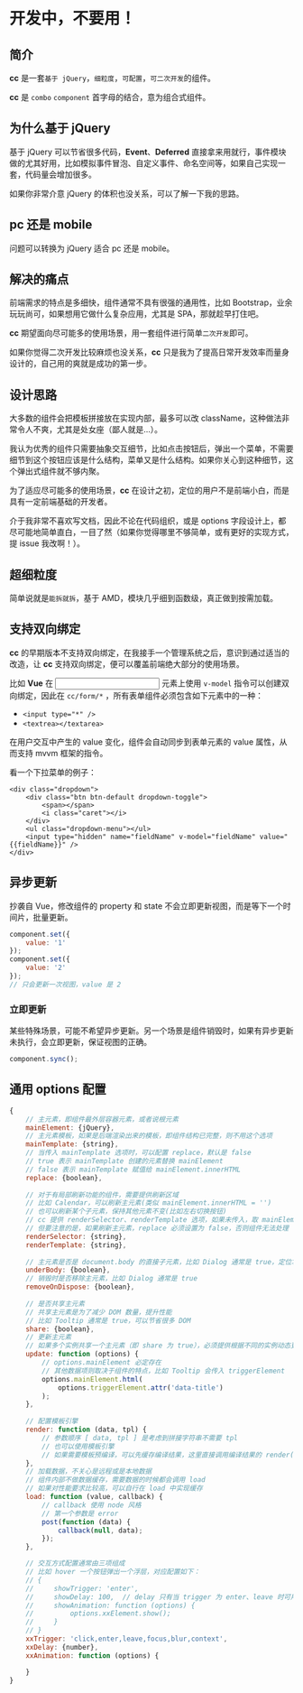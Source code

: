 # 开发中，不要用！

## 简介

**cc** 是一套`基于 jQuery`，`细粒度`，`可配置`，`可二次开发`的组件。

**cc** 是 `combo` `component` 首字母的结合，意为组合式组件。

## 为什么基于 jQuery

基于 jQuery 可以节省很多代码，**Event**、**Deferred** 直接拿来用就行，事件模块做的尤其好用，比如模拟事件冒泡、自定义事件、命名空间等，如果自己实现一套，代码量会增加很多。

如果你非常介意 jQuery 的体积也没关系，可以了解一下我的思路。

## pc 还是 mobile

问题可以转换为 jQuery 适合 pc 还是 mobile。

## 解决的痛点

前端需求的特点是多细快，组件通常不具有很强的通用性，比如 Bootstrap，业余玩玩尚可，如果想用它做什么复杂应用，尤其是 SPA，那就趁早打住吧。

**cc** 期望面向尽可能多的使用场景，用一套组件进行简单`二次开发`即可。

如果你觉得二次开发比较麻烦也没关系，**cc** 只是我为了提高日常开发效率而量身设计的，自己用的爽就是成功的第一步。

## 设计思路

大多数的组件会把模板拼接放在实现内部，最多可以改 className，这种做法非常令人不爽，尤其是处女座（鄙人就是...）。

我认为优秀的组件只需要抽象交互细节，比如点击按钮后，弹出一个菜单，不需要细节到这个按钮应该是什么结构，菜单又是什么结构。如果你关心到这种细节，这个弹出式组件就不够内聚。

为了适应尽可能多的使用场景，**cc** 在设计之初，定位的用户不是前端小白，而是具有一定前端基础的开发者。

介于我非常不喜欢写文档，因此不论在代码组织，或是 options 字段设计上，都尽可能地简单直白，一目了然（如果你觉得哪里不够简单，或有更好的实现方式，提 issue 我改啊！）。

## 超细粒度

简单说就是`能拆就拆`，基于 AMD，模块几乎细到函数级，真正做到按需加载。

## 支持双向绑定

**cc** 的早期版本不支持双向绑定，在我接手一个管理系统之后，意识到通过适当的改造，让 **cc** 支持双向绑定，便可以覆盖前端绝大部分的使用场景。

比如 **Vue** 在 <input> 元素上使用 `v-model` 指令可以创建双向绑定，因此在 `cc/form/*` ，所有表单组件必须包含如下元素中的一种：

- `<input type="*" />`
- `<textrea></textarea>`

在用户交互中产生的 value 变化，组件会自动同步到表单元素的 value 属性，从而支持 mvvm 框架的指令。

看一个下拉菜单的例子：

``` 
<div class="dropdown">
    <div class="btn btn-default dropdown-toggle">
        <span></span>
        <i class="caret"></i>
    </div>
    <ul class="dropdown-menu"></ul>
    <input type="hidden" name="fieldName" v-model="fieldName" value="{{fieldName}}" />
</div>
```



## 异步更新

抄袭自 Vue，修改组件的 property 和 state 不会立即更新视图，而是等下一个时间片，批量更新。

``` javascript
component.set({
    value: '1'
});
component.set({
    value: '2'
});
// 只会更新一次视图，value 是 2
```

### 立即更新

某些特殊场景，可能不希望异步更新。另一个场景是组件销毁时，如果有异步更新未执行，会立即更新，保证视图的正确。

``` javascript
component.sync();
```





## 通用 options 配置

``` javascript
{
    // 主元素，即组件最外层容器元素，或者说根元素
    mainElement: {jQuery},
    // 主元素模板，如果是后端渲染出来的模板，即组件结构已完整，则不用这个选项
    mainTemplate: {string},
    // 当传入 mainTemplate 选项时，可以配置 replace，默认是 false
    // true 表示 mainTemplate 创建的元素替换 mainElement
    // false 表示 mainTemplate 赋值给 mainElement.innerHTML
    replace: {boolean},
    
    // 对于有局部刷新功能的组件，需要提供刷新区域
    // 比如 Calendar，可以刷新主元素(类似 mainElement.innerHTML = '')
    // 也可以刷新某个子元素，保持其他元素不变(比如左右切换按钮)
    // cc 提供 renderSelector、renderTemplate 选项，如果未传入，取 mainElement 和 mainTemplate
    // 但要注意的是，如果刷新主元素，replace 必须设置为 false，否则组件无法处理
    renderSelector: {string},
    renderTemplate: {string},
        
    // 主元素是否是 document.body 的直接子元素，比如 Dialog 通常是 true，定位才不会错
    underBody: {boolean},
    // 销毁时是否移除主元素，比如 Dialog 通常是 true
    removeOnDispose: {boolean},
      
    // 是否共享主元素
    // 共享主元素是为了减少 DOM 数量，提升性能
    // 比如 Tooltip 通常是 true，可以节省很多 DOM
    share: {boolean},
    // 更新主元素
    // 如果多个实例共享一个主元素（即 share 为 true），必须提供根据不同的实例动态更新主元素的方法
    update: function (options) {
        // options.mainElement 必定存在
        // 其他数据项则取决于组件的特点，比如 Tooltip 会传入 triggerElement
        options.mainElement.html(
            options.triggerElement.attr('data-title')
        );
    },
    
    // 配置模板引擎
    render: function (data, tpl) {
        // 参数顺序 [ data, tpl ] 是考虑到拼接字符串不需要 tpl
        // 也可以使用模板引擎
        // 如果需要模板预编译，可以先缓存编译结果，这里直接调用编译结果的 render(data)
    },
    // 加载数据，不关心是远程或是本地数据
    // 组件内部不做数据缓存，需要数据的时候都会调用 load
    // 如果对性能要求比较高，可以自行在 load 中实现缓存
    load: function (value, callback) {
        // callback 使用 node 风格
        // 第一个参数是 error
        post(function (data) {
            callback(null, data);
        });
    },

    // 交互方式配置通常由三项组成
    // 比如 hover 一个按钮弹出一个浮层，对应配置如下：
    // {
    //     showTrigger: 'enter',
    //     showDelay: 100,  // delay 只有当 trigger 为 enter、leave 时可用
    //     showAnimation: function (options) {
    //         options.xxElement.show();
    //     }
    // }
    xxTrigger: 'click,enter,leave,focus,blur,context',
    xxDelay: {number},
    xxAnimation: function (options) {

    }
}
```